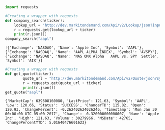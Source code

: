 

```python
import requests
```


```python
#Creating a wrapper with requests
def company_search(ticker):
    lookup_url = "http://dev.markitondemand.com/Api/v2/Lookup/json?input="
    r = requests.get(lookup_url + ticker)
    print(r.json())
company_search("aapl")
```

    [{'Exchange': 'NASDAQ', 'Name': 'Apple Inc', 'Symbol': 'AAPL'}, {'Exchange': 'NASDAQ', 'Name': 'AAPL ALPHA INDEX', 'Symbol': 'AVSPY'}, {'Exchange': 'NASDAQ', 'Name': 'NAS OMX Alpha   AAPL vs. SPY  Settle', 'Symbol': 'AIX'}]



```python
#Creating a wrapper with requests
def get_quote(ticker):
        quote_url = "http://dev.markitondemand.com/Api/v2/Quote/json?symbol="
        r = requests.get(quote_url + ticker)
        print(r.json())
get_quote("aapl")
```

    {'MarketCap': 639508160080, 'LastPrice': 121.63, 'Symbol': 'AAPL', 'Low': 120.66, 'Status': 'SUCCESS', 'ChangeYTD': 115.82, 'Open': 120.93, 'ChangePercent': -0.262402624026246, 'Timestamp': 'Mon Jan 30 00:00:00 UTC-05:00 2017', 'Change': -0.320000000000007, 'Name': 'Apple Inc', 'High': 121.63, 'Volume': 30279966, 'MSDate': 42765, 'ChangePercentYTD': 5.01640476601623}



```python

```
